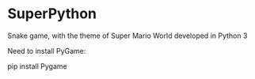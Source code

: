 # SuperPython
 Snake game, with the theme of Super Mario World developed in Python 3

Need to install PyGame:

pip install Pygame
